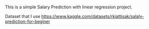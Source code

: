 This is a simple Salary Prediction with linear regression project.

Dataset that I use
https://www.kaggle.com/datasets/rkiattisak/salaly-prediction-for-beginer
